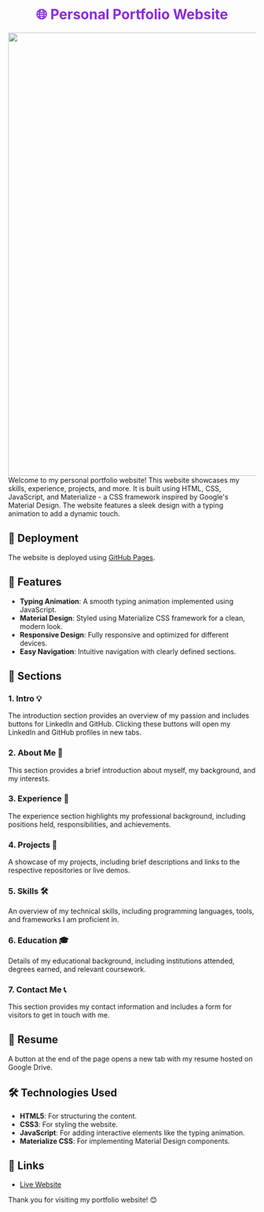 <div align="center">
  <h1 style="color:#8a2be2;">🌐 Personal Portfolio Website</h1>
  <img src="https://github.com/user-attachments/assets/10396390-4ec9-4d79-83b8-c8e7fd03ee66" align="center" width="900"/>
</div>
Welcome to my personal portfolio website! This website showcases my skills, experience, projects, and more. It is built using HTML, CSS, JavaScript, and Materialize - a CSS framework inspired by Google's Material Design. The website features a sleek design with a typing animation to add a dynamic touch.

## 🚀 Deployment

The website is deployed using [GitHub Pages](https://pages.github.com/).

## 🌟 Features

- **Typing Animation**: A smooth typing animation implemented using JavaScript.
- **Material Design**: Styled using Materialize CSS framework for a clean, modern look.
- **Responsive Design**: Fully responsive and optimized for different devices.
- **Easy Navigation**: Intuitive navigation with clearly defined sections.

## 📑 Sections

### 1. Intro 💡

The introduction section provides an overview of my passion and includes buttons for LinkedIn and GitHub. Clicking these buttons will open my LinkedIn and GitHub profiles in new tabs.

### 2. About Me 👤

This section provides a brief introduction about myself, my background, and my interests.

### 3. Experience 💼

The experience section highlights my professional background, including positions held, responsibilities, and achievements.

### 4. Projects 📂

A showcase of my projects, including brief descriptions and links to the respective repositories or live demos.

### 5. Skills 🛠️

An overview of my technical skills, including programming languages, tools, and frameworks I am proficient in.

### 6. Education 🎓

Details of my educational background, including institutions attended, degrees earned, and relevant coursework.

### 7. Contact Me 📞

This section provides my contact information and includes a form for visitors to get in touch with me. 

## 📄 Resume

A button at the end of the page opens a new tab with my resume hosted on Google Drive.

## 🛠️ Technologies Used

- **HTML5**: For structuring the content.
- **CSS3**: For styling the website.
- **JavaScript**: For adding interactive elements like the typing animation.
- **Materialize CSS**: For implementing Material Design components.

## 📎 Links

- [Live Website](https://yuvakrishnathanneru.github.io/)

Thank you for visiting my portfolio website! 😊
